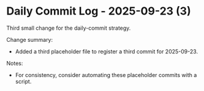 # Daily Commit Log - 2025-09-23 (3)

Third small change for the daily-commit strategy.

Change summary:
- Added a third placeholder file to register a third commit for 2025-09-23.

Notes:
- For consistency, consider automating these placeholder commits with a script.
